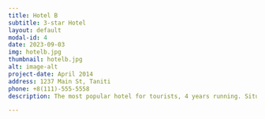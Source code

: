 ```yaml
---
title: Hotel B
subtitle: 3-star Hotel
layout: default
modal-id: 4
date: 2023-09-03
img: hotelb.jpg
thumbnail: hotelb.jpg
alt: image-alt
project-date: April 2014
address: 1237 Main St, Taniti
phone: +8(111)-555-5558
description: The most popular hotel for tourists, 4 years running. Situated near the center of Taniti City.

---
```

